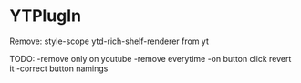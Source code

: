 # YTPlugIn
Remove: style-scope ytd-rich-shelf-renderer from yt

TODO:
-remove only on youtube
-remove everytime
-on button click revert it
-correct button namings